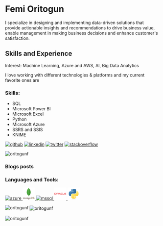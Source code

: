 <!---![Data Analyst | Business Intelligence Analyst](https://media-exp1.licdn.com/dms/image/C4D16AQHt2_eQacs31g/profile-displaybackgroundimage-shrink_350_1400/0/1629403048427?e=1657756800&v=beta&t=H8SY9yEqAWiRN8cn_7Lmx5eQF9eRoxDRiR31UJPpRUc) --->

# Femi Oritogun
I specialize in designing and implementing data-driven solutions that provide actionable insights and recommendations to drive business value, enable management in making business decisions and enhance customer's satisfaction.

## Skills and Experience
Interest: Machine Learning, Azure and AWS, AI, Big Data Analytics

I love working with different technologies & platforms and my current favorite ones are

### Skills:
- SQL 
- Microsoft Power BI
- Microsoft Excel
- Python
- Microsoft Azure
- SSRS and SSIS
- KNIME

<!--- #https://github.com/alexandresanlim/Badges4-README.md-Profile#-static --->

[<img src='https://img.shields.io/badge/GitHub-100000?style=for-the-badge&logo=github&logoColor=white' alt='github' height='20'>](https://github.com/oritogunf)  [<img src='https://img.shields.io/badge/LinkedIn-0077B5?style=for-the-badge&logo=linkedin&logoColor=white' alt='linkedin' height='20'>](https://www.linkedin.com/in/https://www.linkedin.com/in/femioritogun//)  [<img src='https://img.shields.io/badge/Twitter-1DA1F2?style=for-the-badge&logo=twitter&logoColor=white' alt='twitter' height='20'>](https://twitter.com/@femi_oritogun)  [<img src='https://img.shields.io/badge/Stack_Overflow-FE7A16?style=for-the-badge&logo=stack-overflow&logoColor=white' alt='stackoverflow' height='20'>](https://stackoverflow.com/users/https://stackoverflow.com/users/16145984/femi) 



<p align="left"> <img src="https://komarev.com/ghpvc/?username=oritogunf&label=Profile%20views&color=0e75b6&style=flat" alt="oritogunf" /> </p>


### Blogs posts
<!-- BLOG-POST-LIST:START -->
<!-- BLOG-POST-LIST:END 

<h3 align="left">Connect with me:</h3>
<p align="left">
<a href="https://dev.to/oritogunf" target="blank"><img align="center" src="https://raw.githubusercontent.com/rahuldkjain/github-profile-readme-generator/master/src/images/icons/Social/devto.svg" alt="oritogunf" height="30" width="40" /></a>
<a href="https://twitter.com/oritogunf" target="blank"><img align="center" src="https://raw.githubusercontent.com/rahuldkjain/github-profile-readme-generator/master/src/images/icons/Social/twitter.svg" alt="oritogunf" height="30" width="40" /></a>
<a href="https://hashnode.com/oritogunf" target="blank"><img align="center" src="https://raw.githubusercontent.com/rahuldkjain/github-profile-readme-generator/master/src/images/icons/Social/hashnode.svg" alt="oritogunf" height="30" width="40" /></a>
<a href="https://medium.com/@oritogunf" target="blank"><img align="center" src="https://raw.githubusercontent.com/rahuldkjain/github-profile-readme-generator/master/src/images/icons/Social/medium.svg" alt="@oritogunf" height="30" width="40" /></a>
<a href="https://www.hackerearth.com/oritogunf" target="blank"><img align="center" src="https://raw.githubusercontent.com/rahuldkjain/github-profile-readme-generator/master/src/images/icons/Social/hackerearth.svg" alt="oritogunf" height="30" width="40" /></a>
<a href="/oritogunf" target="blank"><img align="center" src="https://raw.githubusercontent.com/rahuldkjain/github-profile-readme-generator/master/src/images/icons/Social/rss.svg" alt="oritogunf" height="30" width="40" /></a>
</p> -->

<h3 align="left">Languages and Tools:</h3>
<p align="left"> <a href="https://azure.microsoft.com/en-in/" target="_blank" rel="noreferrer"> <img src="https://www.vectorlogo.zone/logos/microsoft_azure/microsoft_azure-icon.svg" alt="azure" width="40" height="40"/> </a> <a href="https://www.mongodb.com/" target="_blank" rel="noreferrer"> <img src="https://raw.githubusercontent.com/devicons/devicon/master/icons/mongodb/mongodb-original-wordmark.svg" alt="mongodb" width="40" height="40"/> </a> <a href="https://www.microsoft.com/en-us/sql-server" target="_blank" rel="noreferrer"> <img src="https://www.svgrepo.com/show/303229/microsoft-sql-server-logo.svg" alt="mssql" width="40" height="40"/> </a> <a href="https://www.oracle.com/" target="_blank" rel="noreferrer"> <img src="https://raw.githubusercontent.com/devicons/devicon/master/icons/oracle/oracle-original.svg" alt="oracle" width="40" height="40"/> </a> <a href="https://www.python.org" target="_blank" rel="noreferrer"> <img src="https://raw.githubusercontent.com/devicons/devicon/master/icons/python/python-original.svg" alt="python" width="40" height="40"/> </a> </p>

<p><img align="left" src="https://github-readme-stats.vercel.app/api/top-langs?username=oritogunf&show_icons=true&locale=en&layout=compact" alt="oritogunf" /></p>

<p>&nbsp;<img align="center" src="https://github-readme-stats.vercel.app/api?username=oritogunf&show_icons=true&locale=en" alt="oritogunf" /></p>

<p><img align="center" src="https://github-readme-streak-stats.herokuapp.com/?user=oritogunf&" alt="oritogunf" /></p>
